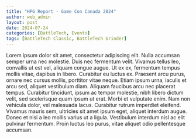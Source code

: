 ```yaml
---
title: "HPG Report - Game Con Canada 2024"
author: web_admin
layout: post
date: 2024-07-24
categories: [BattleTech, Events]
tags: [BattleTech Classic, BattleTech Grinder]
---
```


Lorem ipsum dolor sit amet, consectetur adipiscing elit. Nulla accumsan semper urna nec molestie. Duis nec fermentum velit. Vivamus tellus leo, convallis ut est vel, aliquam congue augue. Ut ex ex, fermentum tempus mollis vitae, dapibus in libero. Curabitur eu luctus ex. Praesent arcu purus, ornare nec cursus mollis, porttitor vitae neque. Etiam ipsum urna, iaculis et arcu sed, aliquet vestibulum diam. Aliquam faucibus arcu nec placerat tempus. Curabitur tincidunt, ipsum ac tempor molestie, nibh libero dictum velit, sed scelerisque quam ipsum ut erat. Morbi et vulputate enim. Nam non vehicula dolor, vel malesuada lacus. Curabitur rutrum imperdiet eleifend. Vivamus mauris sem, ultricies sit amet ipsum eget, aliquet interdum augue. Donec et nisi a leo mollis varius ut a ligula. Vestibulum interdum nisl ac elit pulvinar fermentum. Proin luctus leo purus, vitae aliquet odio pellentesque accumsan. 